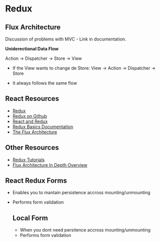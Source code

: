# **Redux**

## **Flux Architecture**

Discussion of problems with MVC - Link in documentation.

**Uniderectional Data Flow**

Action -> Dispatcher -> Store -> View

* If the View wants to change de Store:
    View -> Action -> Dispatcher -> Store

* It always follows the same flow


## **React Resources**
* [Redux](https://redux.js.org/)
* [Redux on Github](https://github.com/reactjs/redux)
* [React and Redux](https://redux.js.org/basics/usage-with-react)
* [Redux Basics Documentation](https://redux.js.org/basics)
* [The Flux Architecture](https://facebook.github.io/flux/)


## **Other Resources**

* [Redux Tutorials](https://github.com/markerikson/react-redux-links/blob/master/redux-tutorials.md)
* [Flux Architecture In Depth Overview](https://facebook.github.io/flux/docs/in-depth-overview.html#content)


## **React Redux Forms**

* Enables you to mantain persistence accross mounting/unmounting

* Performs form validation

    ## Local Form 

    * When you dont need persitence accross mounting/unmounting
    * Performs form validation